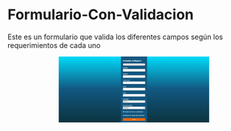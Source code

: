 # Formulario-Con-Validacion
Este es un formulario que valida los diferentes campos según los requerimientos de cada uno
<div style="text-align: center;">
  <img src="assets/imagen.png" alt="Imagen formulario" width="300">
</div>

